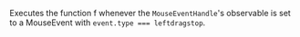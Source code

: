Executes the function f whenever the `MouseEventHandle`'s observable is set to a MouseEvent with `event.type === leftdragstop`.
